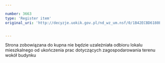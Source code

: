 ```yaml
---

number: 3663
type: 'Register item'
original_uri: 'http://decyzje.uokik.gov.pl/nd_wz_um.nsf/0/1B42ECBD6180EC9DC1257A6A0030D13A?OpenDocument'


---
```


Strona zobowiązana do kupna nie będzie uzależniała odbioru lokalu mieszkalnego od ukończenia prac dotyczących zagospodarowania terenu wokół budynku
